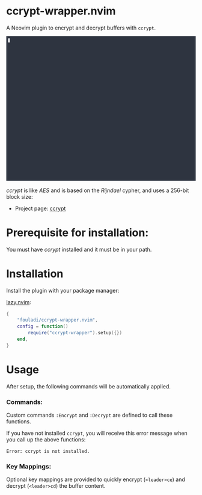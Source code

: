 # ccrypt-wrapper.nvim

A Neovim plugin to encrypt and decrypt buffers with `ccrypt`.

![alt text](doc/images/ccrypt-wrapper.gif)

*ccrypt* is like *AES* and is based on the *Rijndael* cypher, and uses a
256-bit block size:

* Project page: [ccrypt](https://ccrypt.sourceforge.net)

# Prerequisite for installation:

You must have *ccrypt* installed and it must be in your path.

# Installation

Install the plugin with your package manager:

[lazy.nvim](https://github.com/folke/lazy.nvim):

```lua
{
    "fouladi/ccrypt-wrapper.nvim",
    config = function()
        require("ccrypt-wrapper").setup({})
    end,
}
```

# Usage

After setup, the following commands will be automatically applied.

### Commands:

Custom commands `:Encrypt` and `:Decrypt` are defined to call these
functions.

If you have not installed `ccrypt`, you will receive this error message
when you call up the above functions:

```
Error: ccrypt is not installed.
```

### Key Mappings:

Optional key mappings are provided to quickly encrypt (`<leader>ce`) and
decrypt (`<leader>cd`) the buffer content.
